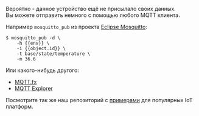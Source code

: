 
Вероятно - данное устройство ещё не присылало своих данных. &nbsp;  
Вы можете отправить немного с помощью любого MQTT клиента.

Например `mosquitto_pub` из проекта [Eclipse Mosquitto](https://mosquitto.org/download/):

```console
$ mosquitto_pub -d \
    -h {{env}} \
    -i {{object.id}} \
    -t base/state/temperature \
    -m 36.6
```

Или какого-нибудь другого:
 - [MQTT.fx](https://mqttfx.jensd.de/)
 - [MQTT Explorer](https://mqtt-explorer.com/)


Посмотрите так же наш репозиторий с [примерами](https://github.com/Rightech/ric-examples/tree/master/mqtt#examples) для популярных IoT платформ.
